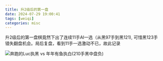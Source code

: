 ```yaml
---
title: 升2级后的第一盘
date: 2024-07-29 19:00:41
tags: [weiqi]
categories: misc
---
```


升2级后的第一盘棋竟然下出了连续11手AI一选（从黑97手到黑121), 可惜黑123手错失翻盘机会。局后复盘，看到11手一选激动不已，故此记录

<!--more-->

![奔跑的Luc执黑 vs 年年有鱼执白(210手黑中盘负)](game.gif)

